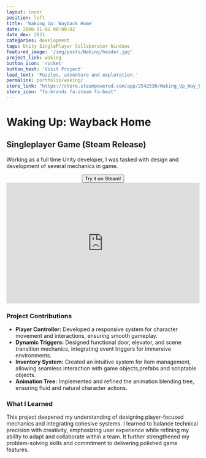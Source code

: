 ```yaml
---
layout: inner
position: left
title: 'Waking Up: Wayback Home'
date: 2000-01-01 00:00:02
date_dev: 2021
categories: development
tags: Unity SinglePlayer Collaborator Windows 
featured_image: '/img/posts/Waking/header.jpg'
project_link: waking
button_icon: 'rocket'
button_text: 'Visit Project'
lead_text: 'Puzzles, adventure and exploration.'
permalink: portfolio/waking/
store_link: "https://store.steampowered.com/app/2542530/Waking_Up_Way_Back_Home/"
store_icon: "fa-brands fa-steam fa-beat"
---
```


# **Waking Up: Wayback Home**
## Singleplayer Game (Steam Release)

Working as a full time Unity developer, I was tasked with design and development of several mechanics in game.

<div style="text-align: center;">
  <a href="https://store.steampowered.com/app/2542530/Waking_Up_Way_Back_Home/" class="project-link">
    <button class="btn btn-default btn-lg">
      <i class="fa-brands fa-square-steam"></i> Try it on Steam!
    </button>
  </a>
</div>

<iframe width="100%" height="315" src="https://www.youtube.com/embed/tXu4g1UoaDY" 
title="YouTube video player" frameborder="0" allow="accelerometer; autoplay; clipboard-write; encrypted-media; gyroscope; picture-in-picture; web-share" 
referrerpolicy="strict-origin-when-cross-origin" allowfullscreen></iframe>

### **Project Contributions**

- **Player Controller:** Developed a responsive system for character movement and interactions, ensuring smooth gameplay.  
- **Dynamic Triggers:** Designed functional door, elevator, and scene transition mechanics, integrating event triggers for immersive environments.  
- **Inventory System:** Created an intuitive system for item management, allowing seamless interaction with game objects,prefabs and scriptable objects.  
- **Animation Tree:** Implemented and refined the animation blending tree, ensuring fluid and natural character actions.  

### **What I Learned**
This project deepened my understanding of designing player-focused mechanics and integrating cohesive systems. I learned to balance technical precision with creativity, emphasizing user experience while refining my ability to adapt and collaborate within a team. It further strengthened my problem-solving skills and commitment to delivering polished game features.




